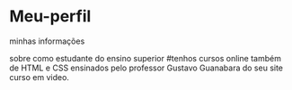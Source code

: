 # Meu-perfil
 minhas informações
 
 sobre como estudante do ensino superior
 #tenhos cursos online também de
 HTML e CSS ensinados pelo professor Gustavo Guanabara
 do seu site curso em video.
